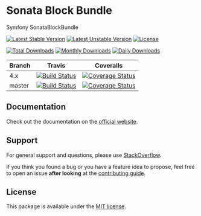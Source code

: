 <!--
DO NOT EDIT THIS FILE!

It's auto-generated by sonata-project/dev-kit package.
-->

# Sonata Block Bundle

Symfony SonataBlockBundle

[![Latest Stable Version](https://poser.pugx.org/sonata-project/block-bundle/v/stable)](https://packagist.org/packages/sonata-project/block-bundle)
[![Latest Unstable Version](https://poser.pugx.org/sonata-project/block-bundle/v/unstable)](https://packagist.org/packages/sonata-project/block-bundle)
[![License](https://poser.pugx.org/sonata-project/block-bundle/license)](https://packagist.org/packages/sonata-project/block-bundle)

[![Total Downloads](https://poser.pugx.org/sonata-project/block-bundle/downloads)](https://packagist.org/packages/sonata-project/block-bundle)
[![Monthly Downloads](https://poser.pugx.org/sonata-project/block-bundle/d/monthly)](https://packagist.org/packages/sonata-project/block-bundle)
[![Daily Downloads](https://poser.pugx.org/sonata-project/block-bundle/d/daily)](https://packagist.org/packages/sonata-project/block-bundle)

Branch | Travis | Coveralls |
------ | ------ | --------- |
4.x   | [![Build Status][travis_stable_badge]][travis_stable_link]     | [![Coverage Status][coveralls_stable_badge]][coveralls_stable_link]     |
master | [![Build Status][travis_unstable_badge]][travis_unstable_link] | [![Coverage Status][coveralls_unstable_badge]][coveralls_unstable_link] |

## Documentation

Check out the documentation on the [official website](https://sonata-project.org/bundles/block).

## Support

For general support and questions, please use [StackOverflow](http://stackoverflow.com/questions/tagged/sonata).

If you think you found a bug or you have a feature idea to propose, feel free to open an issue
**after looking** at the [contributing guide](CONTRIBUTING.md).

## License

This package is available under the [MIT license](LICENSE).

[travis_stable_badge]: https://travis-ci.org/sonata-project/SonataBlockBundle.svg?branch=4.x
[travis_stable_link]: https://travis-ci.org/sonata-project/SonataBlockBundle
[travis_unstable_badge]: https://travis-ci.org/sonata-project/SonataBlockBundle.svg?branch=master
[travis_unstable_link]: https://travis-ci.org/sonata-project/SonataBlockBundle

[coveralls_stable_badge]: https://coveralls.io/repos/github/sonata-project/SonataBlockBundle/badge.svg?branch=4.x
[coveralls_stable_link]: https://coveralls.io/github/sonata-project/SonataBlockBundle?branch=4.x
[coveralls_unstable_badge]: https://coveralls.io/repos/github/sonata-project/SonataBlockBundle/badge.svg?branch=master
[coveralls_unstable_link]: https://coveralls.io/github/sonata-project/SonataBlockBundle?branch=master
